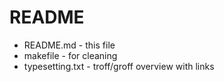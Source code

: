 README
=======

* README.md - this file
* makefile - for cleaning
* typesetting.txt - troff/groff overview with links



